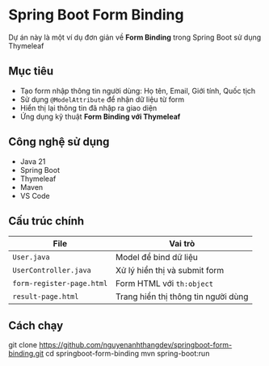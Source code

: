 # Spring Boot Form Binding

Dự án này là một ví dụ đơn giản về **Form Binding** trong Spring Boot sử dụng Thymeleaf

## Mục tiêu

- Tạo form nhập thông tin người dùng: Họ tên, Email, Giới tính, Quốc tịch
- Sử dụng `@ModelAttribute` để nhận dữ liệu từ form
- Hiển thị lại thông tin đã nhập ra giao diện
- Ứng dụng kỹ thuật **Form Binding với Thymeleaf**

## Công nghệ sử dụng

- Java 21
- Spring Boot
- Thymeleaf
- Maven
- VS Code

## Cấu trúc chính

| File | Vai trò |
|------|---------|
| `User.java` | Model để bind dữ liệu |
| `UserController.java` | Xử lý hiển thị và submit form |
| `form-register-page.html` | Form HTML với `th:object` |
| `result-page.html` | Trang hiển thị thông tin người dùng |

## Cách chạy

git clone https://github.com/nguyenanhthangdev/springboot-form-binding.git
cd springboot-form-binding
mvn spring-boot:run
